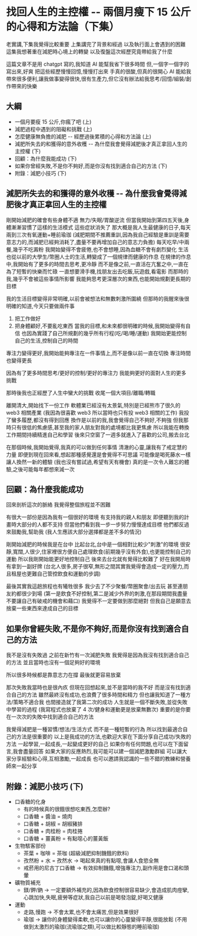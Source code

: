 # 找回人生的主控權 -- 兩個月瘦下 15 公斤的心得和方法論（下集）

老實講,下集我覺得比較重要
上集講完了背景和經過
以及執行面上會遇到的困難
這集我想著重在減肥時心境上的轉變
以及復盤這次經歷究竟帶給我了什麼

這篇文章不是用 chatgpt 寫的,我知道 AI 能幫我省下很多時間
但,一個字一個字的寫出來,好爽
把這些經歷慢慢回憶,慢慢打出來
手真的很酸,但真的很開心
AI 能給我帶來很多便利,讓我做事變得很快,很有生產力,但它沒有辦法給我思考/回憶/組裝/創作帶來的快樂

## 大綱

- 一個月要瘦 15 公斤,你瘋了吧 (上)
- 減肥過程中遇到的阻礙和挑戰 (上)
- 怎麼健康無負擔的減肥 -- 經歷過後累積的心得和方法論 (上)
- 減肥所失去的和獲得的意外收穫 -- 為什麼我會覺得減肥後才真正拿回人生的主控權 (下)
- 回顧：為什麼我能成功 (下)
- 如果你曾經失敗,不是你不夠好,而是你沒有找到適合自己的方法 (下)
- 附錄：減肥小技巧 (下)

## 減肥所失去的和獲得的意外收穫  -- 為什麼我會覺得減肥後才真正拿回人生的主控權

剛開始減肥的確會有些身體不適
無力/失眠/胃酸逆流
但當我開始到第四五天後,身體漸漸習慣了這樣的生活模式
這些症狀消失了
那大概是我人生最健康的日子,每天兩到三次有氧運動+睡前瑜珈
(減肥期間不推薦重訓,因為我自己經驗是重訓是需要意志力的,而減肥已經夠消耗了,盡量不要再增加自己的意志力負擔)
每天吃早/中兩餐,幾乎不吃澱粉
我開始變得不會疲倦,也不會想睡,因為血糖不會有劇烈變化
生活也從以前的大學生/幣圈人士的生活,轉變成了一個規律而健康的作息
在規律的作息中,我開始有了更多的時間去思考,更冷靜
而不是像之前,一直活在亢奮之中,一直在為了短暫的快樂而忙碌
一直想要滑手機,找朋友出去吃飯,玩遊戲,看電影
而那時的我,幾乎不會被這些事情所影響
我能夠思考更深層次的東西,也能開始規劃更長期的目標

我的生活目標變得非常明確,以前會被想法和無數刺激所圍繞
但那時的我醒來後很明確的知道,今天只要做兩件事

1. 把工作做好
2. 把身體顧好,不要亂吃東西
當我的目標,和未來都很明確的時候,我開始變得有自信
也因為實踐了自己所規劃的幾乎所有行程(吃/喝/睡/運動)
我開始更能控制自己的生活,控制自己的時間

專注力變得更好,我開始能夠專注在一件事情上,而不是像以前一直在切換
專注時間也變得更長

因為有了更多時間思考/更好的控制/更好的專注力
我能夠更好的面對人生的更多挑戰

那時後我也正經歷了人生中蠻大的挑戰
收尾一個大項目/離職/轉職

離開清大,開始找下一份工作
軟體業已經沒有太景氣,特別是已經熊市了很久的 web3 相關產業 (我因為很喜歡 web3 所以當時也只有投 web3 相關的工作)
我投了蠻多履歷,都沒有得到回應
換作是以前的我,我會覺得自己不夠好,不夠強
但我那時只有很低的焦慮感,甚至我的家人朋友對我的處境都比我更焦慮
所以我能在轉換工作期間持續精進自己和學習
後來只空窗了一週多就進入了喜歡的公司,搬去台北

在那個時候,我開始覺得,我真的可以做到任何事情
清澈的心靈,讓我有了戒定慧的力量
即便到現在回來看,想起那種感覺還是會覺得不可思議
可能像是喝死藤水一樣讓人換然一新的體驗
(我也沒有嘗試過,希望有天有機會)
真的是一次令人難忘的體驗,之後可能每年都想來減一次

## 回顧：為什麼我能成功

回來剖析這次的脈絡
我覺得整個旅程並不困難

有很大一部份是因為我有一個很好的環境
有支持我的親人和朋友
即便聽到我的計畫時大部分的人都不支持
但當他們看到我一步一步努力慢慢達成目標
他們都反過來鼓勵我,幫助我
(我人生應該大部分選擇都是差不多的情況)

剛開始減肥的時候我是在台中
比起台北,台中是一個相對比較少"刺激"的環境
很安靜,寬闊,人很少,住家裡很方便自己處理飲食(前期幾乎沒有外食),也更能控制自己的運動
所以我剛開始能更好地控制自己
後來去台北就有覺得比較難了
好在我開局時有拿到一副好牌
(台北人很多,房子很窄,無形之間其實我覺得會造成一定的壓力,而且租屋也更難自己管控飲食和運動的步調)

最後其實我這趟旅程也有犧牲很多
我少去了不少聚餐/幣圈聚會/出去玩
甚至連朋友約都很少到場
(第一是飲食不好控制,第二是減少外界的刺激,在那段期間我盡量不要讓自己有破戒的機會和藉口)
我覺得不一定要做到那麼絕對
但我自己是願意去捨棄一些東西來達成自己的目標

## 如果你曾經失敗,不是你不夠好,而是你沒有找到適合自己的方法
我不是沒有失敗過
之前在新竹有一次減肥失敗
我覺得是因為我沒有找到適合自己的方法
並且當時也沒有一個足夠好的環境

所以很多時候都是靠意志力在撐
最後就更容易放棄

那次失敗我當時也是很內疚
但現在回想起來,並不是當時的我不好
而是沒有找到適合自己的方法
雖然最終沒有成功,也浪費了很多時間和精力
但也讓我知道了一種方法/策略不適合我
也間接造就了我第二次的成功
人生就是一個不斷失敗,並從失敗中學習的過程
(我寫程式也放棄了 4 次/健身和運動更是放棄無數次)
重要的是你要在一次次的失敗中找到適合自己的方法

我覺得減肥是一種習慣/想法/生活方式
而不是一種短暫的行為
所以找到最適合自己的方法是很重要的
以上是我成功的方法,也歡迎大家在下面分享自己成功/失敗的方法
一起學習,一起成長,一起變成更好的自己
如果你有任何問題,也可以在下面留言,我會盡量回答
如果大家的反應熱烈,我可能可以建一個減肥激勵群組
可以讓大家分享經驗和心得,互相激勵,一起成長
也可以邀請我認識的一些不錯的教練和營養師來一起分享

## 附錄：減肥小技巧 (下)

- 口香糖的化身
  - 有的時候真的很餓很想吃東西,怎麼辦?
  - 口香糖 + 醬油 = 燒肉
  - 口香糖 + 胡椒 = 胡椒豬排
  - 口香糖 + 肉桂粉 = 肉桂捲
  - 口香糖 + 薑黃粉 = 有點噁心的薑黃飯
- 生物駭客部份
  - 茶葉 + 咖啡 = 茶咖 (超級減肥抑制饑餓的飲料)
  - 孜然粉 + 水 = 孜然水 -> 喝起來真的有點噁,會讓人食慾全無
  - 戒菸用的尼古丁口香糖 -> 有效抑制饑餓,增強專注力,副作用是會口渴和頭暈
- 礦物質補充
  - 鎂/鉀/鈉 -> 一定要額外補充的,因為飲食控制很容易缺少,會造成肌肉痙攣,心跳加快,失眠,疲勞等症狀,我自己以前是喝發泡錠,好喝又健康
- 運動
  - 走路,慢跑 -> 不會太累,也不會太痛苦,但是效果很好
  - 瑜珈 -> 讓你的身體變得柔軟,也可以讓你的心靈變得平靜,很能放鬆 (不用做到太激烈的瑜珈(流瑜珈之類),可以做比較靜態的睡前瑜珈)